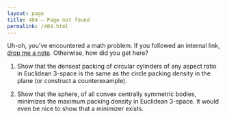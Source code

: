 ```yaml
---
layout: page
title: 404 – Page not found
permalink: /404.html
---
```


Uh-oh, you've encountered a math problem.  If you followed an internal link, [drop me a note][contact].  Otherwise, how did you get here?
 
1. Show that the densest packing of circular cylinders of any aspect ratio in Euclidean 3-space is the same as the circle packing density in the plane (or construct a counterexample).

2. Show that the sphere, of all convex centrally symmetric bodies, minimizes the maximum packing density in Euclidean 3-space.  It would even be nice to show that a minimizer exists.


[contact]: /contact/